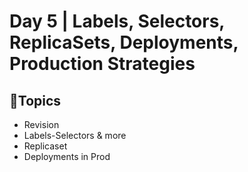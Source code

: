 # Day 5 | Labels, Selectors, ReplicaSets, Deployments, Production Strategies

## 💠Topics 
- Revision
- Labels-Selectors & more
- Replicaset
- Deployments in Prod

